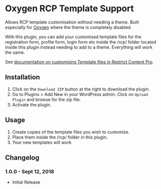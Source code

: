 # Oxygen RCP Template Support #

Allows RCP template customisation without needing a theme. Built especially for [Oxygen](http://oxygenbuilder.com/) where the theme is completely disabled. 

With this plugin, you can add your customised template files for the registration form, profile form, login form etc inside the /rcp/ folder located inside this plugin instead needing to add to a theme. Everything will work the same.

See [documentation on customising Template files in Restrict Content Pro](https://docs.restrictcontentpro.com/article/1738-template-files).
 

## Installation ##

1. Click on the `Download ZIP` button at the right to download the plugin.
2. Go to Plugins > Add New in your WordPress admin. Click on `Upload Plugin` and browse for the zip file.
3. Activate the plugin.

## Usage ##

1. Create copies of the template files you wish to customize.
2. Place them inside the /rcp/ folder in this plugin.
3. Your new templates will work

## Changelog ##

### 1.0.0 - Sept 12, 2018 ###
* Initial Release
